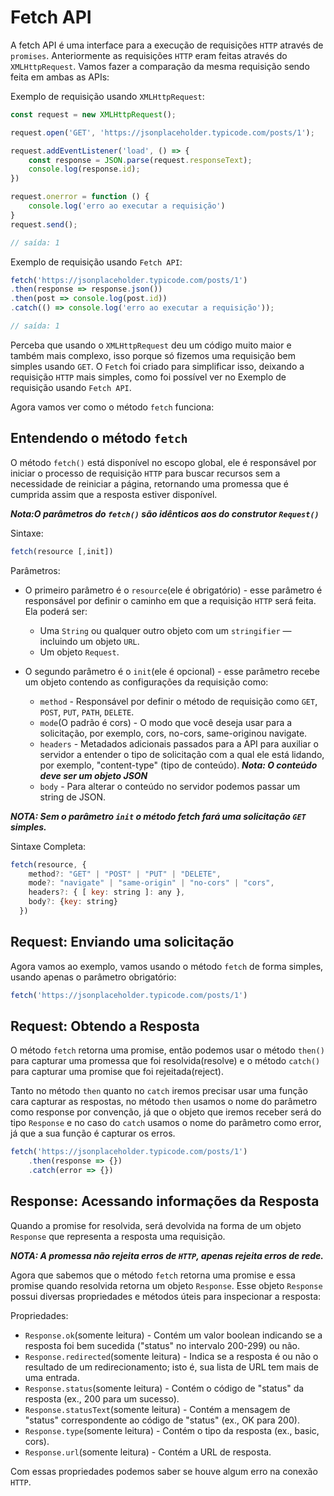 # Fetch API

A fetch API é uma interface para a execução de requisições `HTTP` através de `promises`. Anteriormente as requisições `HTTP` eram feitas através do `XMLHttpRequest`. Vamos fazer a comparação da mesma requisição sendo feita em ambas as APIs:

Exemplo de requisição usando `XMLHttpRequest`:

```js
const request = new XMLHttpRequest();

request.open('GET', 'https://jsonplaceholder.typicode.com/posts/1');

request.addEventListener('load', () => {
    const response = JSON.parse(request.responseText);
    console.log(response.id);
})

request.onerror = function () {
    console.log('erro ao executar a requisição')
}
request.send();

// saída: 1
```

Exemplo de requisição usando `Fetch API`:

```js
fetch('https://jsonplaceholder.typicode.com/posts/1')
.then(response => response.json())
.then(post => console.log(post.id))
.catch(() => console.log('erro ao executar a requisição'));

// saída: 1
```

Perceba que usando o `XMLHttpRequest` deu um código muito maior e também mais complexo, isso porque só fizemos uma requisição bem simples usando `GET`. O `Fetch` foi criado para simplificar isso, deixando a requisição `HTTP` mais simples, como foi possível ver no Exemplo de requisição usando `Fetch API`.

Agora vamos ver como o método `fetch` funciona:

## Entendendo o método `fetch`

O método `fetch()` está disponível no escopo global, ele é responsável por iniciar o processo de requisição `HTTP` para buscar recursos sem a necessidade de reiniciar a página, retornando uma promessa que é cumprida assim que a resposta estiver disponível.

***Nota:O parâmetros do `fetch()` são idênticos aos do construtor `Request()`***

Sintaxe:

```js
fetch(resource [,init])
```

Parâmetros:

* O primeiro parâmetro é o `resource`(ele é obrigatório) - esse parâmetro é responsável por definir o caminho em que a requisição `HTTP` será feita. Ela poderá ser:
  * Uma `String` ou qualquer outro objeto com um `stringifier` — incluindo um objeto `URL`.
  * Um objeto `Request`.

* O segundo parâmetro é o `init`(ele é opcional) - esse parâmetro recebe um objeto contendo as configurações da requisição como:
  * `method` - Responsável por definir o método de requisição como `GET`, `POST`, `PUT`, `PATH`, `DELETE`.
  * `mode`(O padrão é cors) - O modo que você deseja usar para a solicitação, por exemplo, cors, no-cors, same-originou navigate.
  * `headers` - Metadados adicionais passados para a API para auxiliar o servidor a entender o tipo de solicitação com a qual ele está lidando, por exemplo, "content-type" (tipo de conteúdo). ***Nota: O conteúdo deve ser um objeto JSON***
  * `body` - Para alterar o conteúdo no servidor podemos passar um string de JSON.

***NOTA: Sem o parâmetro `init` o método fetch fará uma solicitação `GET` simples.***

Sintaxe Completa:

```js
fetch(resource, {
    method?: "GET" | "POST" | "PUT" | "DELETE",
    mode?: "navigate" | "same-origin" | "no-cors" | "cors",
    headers?: { [ key: string ]: any },
    body?: {key: string}
  })
```

## Request: Enviando uma solicitação

Agora vamos ao exemplo, vamos usando o método `fetch` de forma simples, usando apenas o parâmetro obrigatório:

```js
fetch('https://jsonplaceholder.typicode.com/posts/1')
```

## Request: Obtendo a Resposta

O método `fetch` retorna uma promise, então podemos usar o método `then()` para capturar uma promessa que foi resolvida(resolve) e o método `catch()` para capturar uma promise que foi rejeitada(reject).

Tanto no método `then` quanto no `catch` iremos precisar usar uma função cara capturar as respostas, no método `then` usamos o nome do parâmetro como response por convenção, já que o objeto que iremos receber será do tipo `Response` e no caso do `catch` usamos o nome do parâmetro como error, já que a sua função é capturar os erros.

```js
fetch('https://jsonplaceholder.typicode.com/posts/1')
    .then(response => {})
    .catch(error => {})
```

## Response: Acessando informações da Resposta

Quando a promise for resolvida, será devolvida na forma de um objeto `Response` que representa a resposta uma requisição.

***NOTA: A promessa não rejeita erros de `HTTP`, apenas rejeita erros de rede.***

Agora que sabemos que o método `fetch` retorna uma promise e essa promise quando resolvida retorna um objeto `Response`. Esse objeto `Response` possui diversas propriedades e métodos úteis para inspecionar a resposta:

Propriedades:

* `Response.ok`(somente leitura) - Contém um valor boolean indicando se a resposta foi bem sucedida ("status" no intervalo 200-299) ou não.
* `Response.redirected`(somente leitura) - Indica se a resposta é ou não o resultado de um redirecionamento; isto é, sua lista de URL tem mais de uma entrada.
* `Response.status`(somente leitura) - Contém o código de "status" da resposta (ex., 200 para um sucesso).
* `Response.statusText`(somente leitura) - Contém a mensagem de "status" correspondente ao código de "status" (ex., OK para 200).
* `Response.type`(somente leitura) - Contém o tipo da resposta (ex., basic, cors).
* `Response.url`(somente leitura) - Contém a URL de resposta.

Com essas propriedades podemos saber se houve algum erro na conexão `HTTP`.

